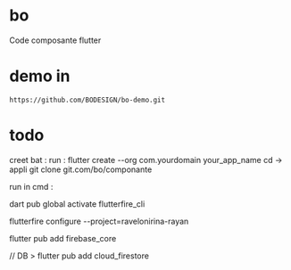 # bo
Code composante flutter 

# demo in 
	https://github.com/BODESIGN/bo-demo.git

# todo 
creet bat : 
	run :
		flutter create --org com.yourdomain your_app_name
		cd -> appli
		git clone git.com/bo/componante


run in cmd :

dart pub global activate flutterfire_cli

flutterfire configure --project=ravelonirina-rayan

flutter pub add firebase_core

// DB > 
flutter pub add cloud_firestore
